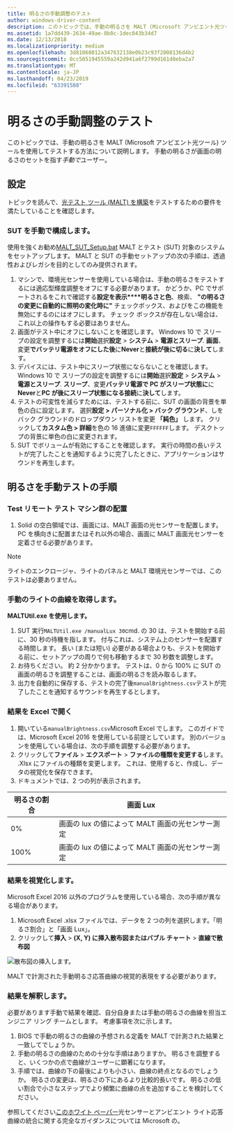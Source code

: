 ```yaml
---
title: 明るさの手動調整のテスト
author: windows-driver-content
description: このトピックでは、手動の明るさを MALT (Microsoft アンビエント光ツール) ツールを使用してテストする方法について説明します。
ms.assetid: 1a7dd439-2634-49ae-8b0c-1dec843b34d7
ms.date: 12/13/2018
ms.localizationpriority: medium
ms.openlocfilehash: 3d81068012a347632138e0b23c93f2008136d4b2
ms.sourcegitcommit: 0cc5051945559a242d941a6f2799d161d8eba2a7
ms.translationtype: MT
ms.contentlocale: ja-JP
ms.lasthandoff: 04/23/2019
ms.locfileid: "63391588"
---
```

# <a name="testing-manual-brightness"></a>明るさの手動調整のテスト

このトピックでは、手動の明るさを MALT (Microsoft アンビエント光ツール) ツールを使用してテストする方法について説明します。 手動の明るさが画面の明るさのセットを指す*手動で*ユーザー。

## <a name="set-up"></a>設定

トピックを読んで、[光テスト ツール (MALT) を構築](testing-MALT-building-a-light-testing-tool.md)をテストするための要件を満たしていることを確認します。

### <a name="configuring-the-sut-manually"></a>SUT を手動で構成します。

使用を強くお勧め[MALT_SUT_Setup.bat](https://github.com/Microsoft/busiotools/tree/master/sensors/Tools/MALT/Code/Scripts) MALT とテスト (SUT) 対象のシステムをセットアップします。 MALT と SUT の手動セットアップの次の手順は、透過性およびレガシを目的としてのみ提供されます。

1. マシンで、環境光センサーを使用している場合は、手動の明るさをテストするには適応型輝度調整をオフにする必要があります。 かどうか、PC でサポートされるをこれで確認する**設定を表示****明るさと色**、検索、 **"の明るさの変更に自動的に照明の変化時に"** チェックボックス、およびをこの機能を無効にするのにはオフにします。 チェック ボックスが存在しない場合は、これ以上の操作もする必要はありません。
2. 画面がテスト中にオフにしないことを確認します。 Windows 10 で スリープの設定を調整するには**開始**選択**設定**  > **システム** > **電源とスリープ**. **画面**、変更**でバッテリ電源をオフにした後**に**Never**と**接続が後に切る**に**決して**します。
3. デバイスには、テスト中にスリープ状態にならないことを確認します。 Windows 10 で スリープの設定を調整するには**開始**選択**設定**  > **システム** > **電源とスリープ**. **スリープ**、変更**バッテリ電源で PC がスリープ状態に**に**Never**と**PC が後にスリープ状態になる接続**に**決して**します。
4. テストの可変性を減らすためには、テストする前に、SUT の画面の背景を単色の白に設定します。 選択**設定 > パーソナル化 > バック グラウンド**、しをバック グラウンドのドロップダウン リストを変更 **「純色」** します。 クリックして**カスタム色 > 詳細**を色の 16 進値に変更`FFFFFF`します。 デスクトップの背景に単色の白に変更されます。
5. SUT でボリュームが有効にすることを確認します。 実行の時間の長いテストが完了したことを通知するように完了したときに、アプリケーションはサウンドを再生します。

## <a name="manual-brightness-test-procedures"></a>明るさを手動テストの手順

### <a name="test-rig-placement"></a>Test リモート テスト マシン群の配置

1. Solid の空白領域では、画面には、MALT 画面の光センサーを配置します。 PC を横向きに配置またはそれ以外の場合、画面に MALT 画面光センサーを定着させる必要があります。

> [!NOTE] 
> ライトのエンクロージャ、ライトのパネルと MALT 環境光センサーでは、このテストは必要ありません。

### <a name="get-manual-light-curve"></a>手動のライトの曲線を取得します。

**MALTUtil.exe を使用します。**

1. SUT 実行`MALTUtil.exe /manualLux 30`cmd. の 30 は、テストを開始する前に、30 秒の待機を指します。 付与これは、システム上のセンサーを配置する時間します。 長い (または短い) 必要がある場合よりも、テストを開始する前に、セットアップの周りで何も移動するまで 30 秒数を調整します。
2. お待ちください。 約 2 分かかります。 テストは、0 から 100% に SUT の画面の明るさを調整することは、画面の明るさを読み取るします。
3. 出力を自動的に保存する、テストの完了後`manualBrightness.csv`テストが完了したことを通知するサウンドを再生するとします。

### <a name="open-the-results-in-microsoft-excel"></a>結果を Excel で開く

1. 開いている`manualBrightness.csv`Microsoft Excel でします。 このガイドでは、Microsoft Excel 2016 を使用している前提としています。 別のバージョンを使用している場合は、次の手順を調整する必要があります。 
2. クリックして**ファイル** > **エクスポート** > **ファイルの種類を変更する**します。 .Xlsx にファイルの種類を変更します。 これは、使用すると、作成し、データの視覚化を保存できます。
3. ドキュメントでは、2 つの列が表示されます。 

| 明るさの割合 | 画面 Lux       |
|----|-----|
| 0%  | 画面の lux の値によって MALT 画面の光センサー測定 |
| 100%  | 画面の lux の値によって MALT 画面の光センサー測定 |

### <a name="visualize-the-results"></a>結果を視覚化します。

Microsoft Excel 2016 以外のプログラムを使用している場合、次の手順が異なる場合があります。

1. Microsoft Excel .xlsx ファイルでは、データを 2 つの列を選択します。「明るさ割合」と「画面 Lux」。
2. クリックして**挿入** > **(X, Y) に挿入散布図またはバブル チャート** > **直線で散布図** 

![散布図の挿入します。](images/insertScatter2.png)

MALT で計測された手動明るさ応答曲線の視覚的表現をする必要があります。

### <a name="interpret-the-results"></a>結果を解釈します。

必要があります手動で結果を確認、自分自身または手動の明るさの曲線を担当エンジニア リング チームとします。 考慮事項を次に示します。 

1. BIOS で手動の明るさの曲線の予想される定義を MALT で計測された結果と一致してでしょうか。
2. 手動の明るさの曲線のための十分な手順はありますか。 明るさを調整すると、いくつかの点で曲線がユーザーに顕著になります。
3. 手順では、曲線の下の最後によりも小さい、曲線の終点となるのでしょうか。 明るさの変更は、明るさの下にあるより比較的長いです。 明るさの低い割合で小さなステップでより頻繁に曲線の点を追加することを検討してください。

参照してください[このホワイト ペーパー](https://docs.microsoft.com/windows-hardware/design/whitepapers/integrating-ambient-light-sensors-with-computers-running-windows-10-creators-update)光センサーとアンビエント ライト応答曲線の統合に関する完全なガイダンスについては Microsoft の。